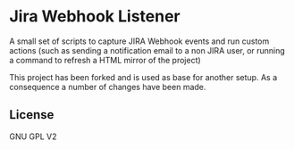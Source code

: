 Jira Webhook Listener
=========================

A small set of scripts to capture JIRA Webhook events and run custom actions (such as sending a notification email to a non JIRA user, or running a command to refresh a HTML mirror of the project)

This project has been forked and is used as base for another setup. As a consequence a number of changes have been made.

License
---------

GNU GPL V2